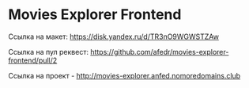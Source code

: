 # Movies Explorer Frontend

Ccылка на макет: https://disk.yandex.ru/d/TR3nO9WGWSTZAw

Ссылка на пул реквест: https://github.com/afedr/movies-explorer-frontend/pull/2

Ссылка на проект - http://movies-explorer.anfed.nomoredomains.club
